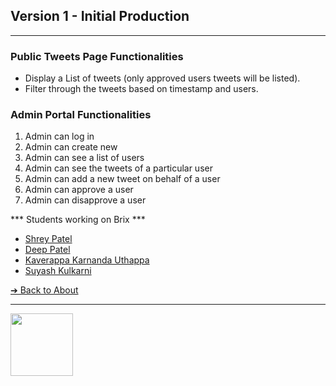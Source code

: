 
## Version 1 - Initial Production

----

### Public Tweets Page Functionalities

- Display a List of tweets (only approved users tweets will be listed).
- Filter through the tweets based on timestamp and users.

### Admin Portal Functionalities

1. Admin can log in
2. Admin can create new
3. Admin can see a list of users
4. Admin can see the tweets of a particular user
5. Admin can add a new tweet on behalf of a user
6. Admin can approve a user
7. Admin can disapprove a user

*** Students working on Brix *** 

- [Shrey Patel](https://github.com/shreynpatel23) 
- [Deep Patel](https://github.com/Deep291998)  
- [Kaverappa Karnanda Uthappa](https://github.com/KaverappaKU)
- [Suyash Kulkarni](https://github.com/Suyash0028)  

[&#10132; Back to About](/brix-about/)

---

<a href="https://brickmmo.com">
<img src="https://brickmmo.com/images/brickmmo-logo-horizontal.jpg" width="100">
</a>
